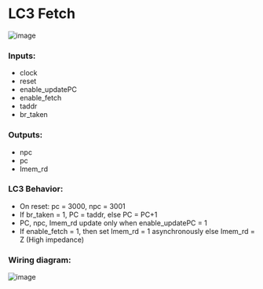 # LC3 Fetch
![image](https://github.com/coolnikitav/coding-lessons/assets/30304422/82175d80-1c0a-4173-820a-db14d753a0e8)

### Inputs:
- clock
- reset
- enable_updatePC
- enable_fetch
- taddr
- br_taken

### Outputs:
- npc
- pc
- Imem_rd

### LC3 Behavior:
- On reset: pc = 3000, npc = 3001
- If br_taken = 1, PC = taddr, else PC = PC+1
- PC, npc, Imem_rd update only when enable_updatePC = 1
- If enable_fetch = 1, then set Imem_rd = 1 asynchronously else Imem_rd = Z (High impedance)

### Wiring diagram:
![image](https://github.com/coolnikitav/coding-lessons/assets/30304422/db861a19-5a0b-416b-8353-7dfb2a9304eb)
